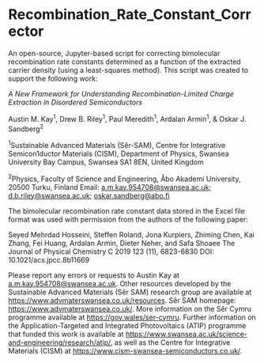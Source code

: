 # Recombination_Rate_Constant_Corrector

An open-source, Jupyter-based script for correcting bimolecular recombination rate constants determined as a function of the extracted carrier density (using a least-squares method). This script was created to support the following work:

_A New Framework for Understanding Recombination-Limited Charge Extraction in Disordered Semiconductors_

Austin M. Kay<sup>1</sup>, Drew B. Riley<sup>1</sup>, Paul Meredith<sup>1</sup>, Ardalan Armin<sup>1</sup>, & Oskar J. Sandberg<sup>2</sup>

<sup>1</sup>Sustainable Advanced Materials (Sêr-SAM), Centre for Integrative Semicon1ductor Materials (CISM), Department of Physics, Swansea University Bay Campus, Swansea SA1 8EN, United Kingdom

<sup>2</sup>Physics, Faculty of Science and Engineering, Åbo Akademi University, 20500 Turku, Finland
Email: a.m.kay.954708@swansea.ac.uk; d.b.riley@swansea.ac.uk; oskar.sandberg@abo.fi 

The bimolecular recombination rate constant data stored in the Excel file format was used with permission from the authors of the following paper:

Seyed Mehrdad Hosseini, Steffen Roland, Jona Kurpiers, Zhiming Chen, Kai Zhang, Fei Huang, Ardalan Armin, Dieter Neher, and Safa Shoaee
The Journal of Physical Chemistry C 2019 123 (11), 6823-6830
DOI: 10.1021/acs.jpcc.8b11669

Please report any errors or requests to Austin Kay at a.m.kay.954708@swansea.ac.uk. Other resources developed by the Sustainable Advanced Materials (Sêr SAM) research group are available at https://www.advmaterswansea.co.uk/resources. Sêr SAM homepage: https://www.advmaterswansea.co.uk/. More information on the Sêr Cymru programme available at https://gov.wales/ser-cymru. Further information on the Application-Targeted and Integrated Photovoltaics (ATIP) programme that funded this work is available at https://www.swansea.ac.uk/science-and-engineering/research/atip/, as well as the Centre for Integrative Materials (CISM) at https://www.cism-swansea-semiconductors.co.uk/.


